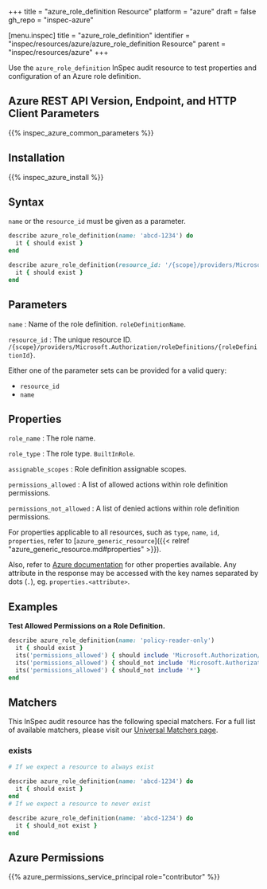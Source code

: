 +++
title = "azure_role_definition Resource"
platform = "azure"
draft = false
gh_repo = "inspec-azure"

[menu.inspec]
title = "azure_role_definition"
identifier = "inspec/resources/azure/azure_role_definition Resource"
parent = "inspec/resources/azure"
+++

Use the `azure_role_definition` InSpec audit resource to test properties and configuration of an Azure role definition.

## Azure REST API Version, Endpoint, and HTTP Client Parameters

{{% inspec_azure_common_parameters %}}

## Installation

{{% inspec_azure_install %}}

## Syntax

`name` or the `resource_id` must be given as a parameter.
```ruby
describe azure_role_definition(name: 'abcd-1234') do
  it { should exist }
end
```
```ruby
describe azure_role_definition(resource_id: '/{scope}/providers/Microsoft.Authorization/roleDefinitions/{roleDefinitionId}') do
  it { should exist }
end
```

## Parameters

`name`
: Name of the role definition. `roleDefinitionName`.

`resource_id`
: The unique resource ID. `/{scope}/providers/Microsoft.Authorization/roleDefinitions/{roleDefinitionId}`.

Either one of the parameter sets can be provided for a valid query:
- `resource_id`
- `name`

## Properties

`role_name`
: The role name.

`role_type`
: The role type. `BuiltInRole`.

`assignable_scopes`
: Role definition assignable scopes.

`permissions_allowed`
: A list of allowed actions within role definition permissions.

`permissions_not_allowed`
: A list of denied actions within role definition permissions.


For properties applicable to all resources, such as `type`, `name`, `id`, `properties`, refer to [`azure_generic_resource`]({{< relref "azure_generic_resource.md#properties" >}}).

Also, refer to [Azure documentation](https://docs.microsoft.com/en-us/rest/api/authorization/roledefinitions/get#roledefinition) for other properties available. 
Any attribute in the response may be accessed with the key names separated by dots (`.`), eg. `properties.<attribute>`.

## Examples

**Test Allowed Permissions on a Role Definition.**

```ruby
describe azure_role_definition(name: 'policy-reader-only')
  it { should exist }
  its('permissions_allowed') { should include 'Microsoft.Authorization/policyassignments/read'}
  its('permissions_allowed') { should_not include 'Microsoft.Authorization/policyassignments/write'}
  its('permissions_allowed') { should_not include '*'}
end
```

## Matchers

This InSpec audit resource has the following special matchers. For a full list of available matchers, please visit our [Universal Matchers page](https://www.inspec.io/docs/reference/matchers/).

### exists

```ruby
# If we expect a resource to always exist

describe azure_role_definition(name: 'abcd-1234') do
  it { should exist }
end
# If we expect a resource to never exist

describe azure_role_definition(name: 'abcd-1234') do
  it { should_not exist }
end
```

## Azure Permissions

{{% azure_permissions_service_principal role="contributor" %}}
